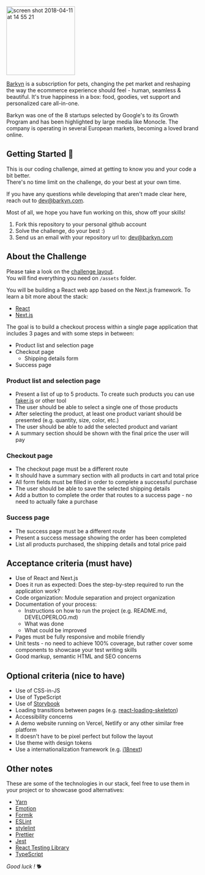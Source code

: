 <img width="179" alt="screen shot 2018-04-11 at 14 55 21" src="https://images.prismic.io/barkyn/39a6fcbe-be3d-4c12-b568-69a3e7dc6db2_logo.png?auto=compress,format">

[Barkyn](https://www.barkyn.com/) is a subscription for pets, changing the pet market and reshaping the way the ecommerce experience should feel - human, seamless & beautiful.
It's true happiness in a box: food, goodies, vet support and personalized care all-in-one.

Barkyn was one of the 8 startups selected by Google's to its Growth Program and has been highlighted by large media like Monocle. The company is operating in
several European markets, becoming a loved brand online.

## Getting Started 🐶

This is our coding challenge, aimed at getting to know you and your code a bit better.</br>
There's no time limit on the challenge, do your best at your own time.</br>

If you have any questions while developing that aren't made clear here, reach out to [dev@barkyn.com](mailto:dev@barkyn.com).

Most of all, we hope you have fun working on this, show off your skills!

1.  Fork this repository to your personal github account
2.  Solve the challenge, do your best :)
3.  Send us an email with your repository url to: [dev@barkyn.com](mailto:dev@barkyn.com)

## About the Challenge

Please take a look on the [challenge layout](https://share.goabstract.com/6dadeb1d-f205-49b7-af8c-f0bc2652a242).</br>
You will find everything you need on `/assets` folder.

You will be building a React web app based on the Next.js framework.
To learn a bit more about the stack:

- [React](https://facebook.github.io/react)
- [Next.js](https://nextjs.org)

The goal is to build a checkout process within a single page application that includes 3 pages and with some steps in between:

- Product list and selection page
- Checkout page
  - Shipping details form
- Success page

### Product list and selection page

- Present a list of up to 5 products. To create such products you can use [faker.js](https://rawgit.com/Marak/faker.js/master/examples/browser/index.html#commerce) or other tool
- The user should be able to select a single one of those products
- After selecting the product, at least one product variant should be presented (e.g. quantity, size, color, etc.)
- The user should be able to add the selected product and variant
- A summary section should be shown with the final price the user will pay

### Checkout page

- The checkout page must be a different route
- It should have a summary section with all products in cart and total price
- All form fields must be filled in order to complete a successful purchase
- The user should be able to save the selected shipping details
- Add a button to complete the order that routes to a success page - no need to actually fake a purchase

### Success page

- The success page must be a different route
- Present a success message showing the order has been completed
- List all products purchased, the shipping details and total price paid

## Acceptance criteria (must have)

- Use of React and Next.js
- Does it run as expected: Does the step-by-step required to run the application work?
- Code organization: Module separation and project organization
- Documentation of your process:
  - Instructions on how to run the project (e.g. README.md, DEVELOPERLOG.md)
  - What was done
  - What could be improved
- Pages must be fully responsive and mobile friendly
- Unit tests - no need to achieve 100% coverage, but rather cover some components to showcase your test writing skills
- Good markup, semantic HTML and SEO concerns

## Optional criteria (nice to have)

- Use of CSS-in-JS
- Use of TypeScript
- Use of [Storybook](https://storybook.js.org)
- Loading transitions between pages (e.g. [react-loading-skeleton](https://github.com/dvtng/react-loading-skeleton))
- Accessibility concerns
- A demo website running on Vercel, Netlify or any other similar free platform
- It doesn't have to be pixel perfect but follow the layout
- Use theme with design tokens
- Use a internationalization framework (e.g. [i18next](https://www.i18next.com/))

## Other notes

These are some of the technologies in our stack, feel free to use them in your project or to showcase good alternatives:

- [Yarn](https://yarnpkg.com)
- [Emotion](https://emotion.sh)
- [Formik](https://formik.org)
- [ESLint](https://eslint.org)
- [stylelint](https://stylelint.io)
- [Prettier](https://prettier.io)
- [Jest](https://jestjs.io)
- [React Testing Library](https://testing-library.com)
- [TypeScript](https://www.typescriptlang.org)

_Good luck !_ 🐕

